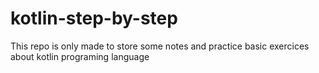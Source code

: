 # kotlin-step-by-step
This repo is only made to store some notes and practice basic exercices about kotlin programing language
